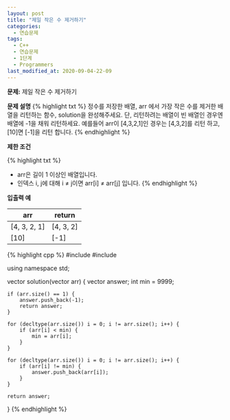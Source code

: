 ```yaml
---
layout: post
title: "제일 작은 수 제거하기"
categories:
  - 연습문제
tags:
  - C++
  - 연습문제
  - 1단계
  - Programmers
last_modified_at: 2020-09-04-22-09
---
```


<strong> 문제:</strong> 제일 작은 수 제거하기

<strong>문제 설명</strong>
{% highlight txt %}
정수를 저장한 배열, arr 에서 가장 작은 수를 제거한 배열을 리턴하는 함수,
solution을 완성해주세요. 단, 리턴하려는 배열이 빈 배열인 경우엔 배열에
-1을 채워 리턴하세요. 예를들어 arr이 [4,3,2,1]인 경우는 [4,3,2]를
리턴 하고, [10]면 [-1]을 리턴 합니다.
{% endhighlight %}

<strong>제한 조건</strong>

{% highlight txt %}
  - arr은 길이 1 이상인 배열입니다.
  - 인덱스 i, j에 대해 i ≠ j이면 arr[i] ≠ arr[j] 입니다.
{% endhighlight %}

<strong>입출력 예</strong>

| arr | return |
| --- | --- |
| [4, 3, 2, 1] | [4, 3, 2] |
| [10] | [-1] |


{% highlight cpp %}
#include <string>
#include <vector>

using namespace std;

vector<int> solution(vector<int> arr) {
    vector<int> answer;
    int min = 9999;
    
    if (arr.size() == 1) {
        answer.push_back(-1);
        return answer;
    }
    
    for (decltype(arr.size()) i = 0; i != arr.size(); i++) {
        if (arr[i] < min) {
            min = arr[i];
        }
    }
    
    for (decltype(arr.size()) i = 0; i != arr.size(); i++) {
        if (arr[i] != min) {
            answer.push_back(arr[i]);
        }
    }
    
    return answer;
}
{% endhighlight %}
